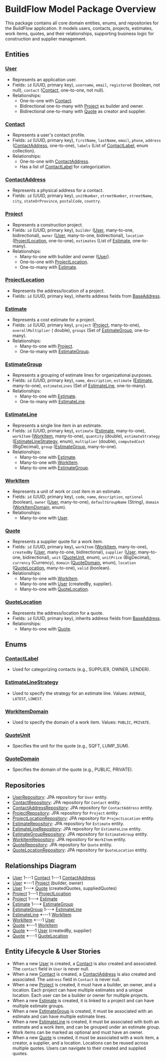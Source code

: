 # BuildFlow Model Package Overview

This package contains all core domain entities, enums, and repositories for the BuildFlow application. It models users,
contacts, projects, estimates, work items, quotes, and their relationships, supporting business logic for construction
and supplier management.

## Entities

### [User](./user/User.java)

- Represents an application user.
- Fields: `id` (UUID, primary key), `username`, `email`, `registered` (boolean, not null),
  `contact` ([Contact](./user/Contact.java), one-to-one, not null).
- Relationships:
    - One-to-one with [Contact](./user/Contact.java).
    - Bidirectional one-to-many with [Project](./project/Project.java) as builder and owner.
    - Bidirectional one-to-many with [Quote](./quote/Quote.java) as creator and supplier.

### [Contact](./user/Contact.java)

- Represents a user's contact profile.
- Fields: `id` (UUID, primary key), `firstName`, `lastName`, `email`, `phone`,
  `address` ([ContactAddress](./user/ContactAddress.java), one-to-one), `labels` (List
  of [ContactLabel](./user/ContactLabel.java), enum collection).
- Relationships:
    - One-to-one with [ContactAddress](./user/ContactAddress.java).
    - Has a list of [ContactLabel](./user/ContactLabel.java) for categorization.

### [ContactAddress](./user/ContactAddress.java)

- Represents a physical address for a contact.
- Fields: `id` (UUID, primary key), `unitNumber`, `streetNumber`, `streetName`, `city`, `stateOrProvince`, `postalCode`,
  `country`.

### [Project](./project/Project.java)

- Represents a construction project.
- Fields: `id` (UUID, primary key), `builder` ([User](./user/User.java), many-to-one, bidirectional),
  `owner` ([User](./user/User.java), many-to-one, bidirectional),
  `location` ([ProjectLocation](./project/ProjectLocation.java), one-to-one), `estimates` (List
  of [Estimate](./estimate/Estimate.java), one-to-many).
- Relationships:
    - Many-to-one with builder and owner ([User](./user/User.java)).
    - One-to-one with [ProjectLocation](./project/ProjectLocation.java).
    - One-to-many with [Estimate](./estimate/Estimate.java).

### [ProjectLocation](./project/ProjectLocation.java)

- Represents the address/location of a project.
- Fields: `id` (UUID, primary key), inherits address fields from [BaseAddress](./base/BaseAddress.java).

### [Estimate](./estimate/Estimate.java)

- Represents a cost estimate for a project.
- Fields: `id` (UUID, primary key), `project` ([Project](./project/Project.java), many-to-one), `overallMultiplier` (
  double), `groups` (Set of [EstimateGroup](./estimate/EstimateGroup.java), one-to-many).
- Relationships:
    - Many-to-one with [Project](./project/Project.java).
    - One-to-many with [EstimateGroup](./estimate/EstimateGroup.java).

### [EstimateGroup](./estimate/EstimateGroup.java)

- Represents a grouping of estimate lines for organizational purposes.
- Fields: `id` (UUID, primary key), `name`, `description`, `estimate` ([Estimate](./estimate/Estimate.java),
  many-to-one), `estimateLines` (Set of [EstimateLine](./estimate/EstimateLine.java), one-to-many).
- Relationships:
    - Many-to-one with [Estimate](./estimate/Estimate.java).
    - One-to-many with [EstimateLine](./estimate/EstimateLine.java).

### [EstimateLine](./estimate/EstimateLine.java)

- Represents a single line item in an estimate.
- Fields: `id` (UUID, primary key), `estimate` ([Estimate](./estimate/Estimate.java), many-to-one),
  `workItem` ([WorkItem](./estimate/WorkItem.java), many-to-one), `quantity` (double),
  `estimateStrategy` ([EstimateLineStrategy](./estimate/EstimateLineStrategy.java), enum), `multiplier` (double),
  `computedCost` (BigDecimal), `group` ([EstimateGroup](./estimate/EstimateGroup.java), many-to-one).
- Relationships:
    - Many-to-one with [Estimate](./estimate/Estimate.java).
    - Many-to-one with [WorkItem](./estimate/WorkItem.java).
    - Many-to-one with [EstimateGroup](./estimate/EstimateGroup.java).

### [WorkItem](./estimate/WorkItem.java)

- Represents a unit of work or cost item in an estimate.
- Fields: `id` (UUID, primary key), `code`, `name`, `description`, `optional` (boolean),
  `owner` ([User](./user/User.java), many-to-one), `defaultGroupName` (String),
  `domain` ([WorkItemDomain](./estimate/WorkItemDomain.java), enum).
- Relationships:
    - Many-to-one with [User](./user/User.java).

### [Quote](./quote/Quote.java)

- Represents a supplier quote for a work item.
- Fields: `id` (UUID, primary key), `workItem` ([WorkItem](./estimate/WorkItem.java), many-to-one),
  `createdBy` ([User](./user/User.java), many-to-one, bidirectional), `supplier` ([User](./user/User.java), many-to-one,
  bidirectional), `unit` ([QuoteUnit](./quote/QuoteUnit.java), enum), `unitPrice` (BigDecimal), `currency` (Currency),
  `domain` ([QuoteDomain](./quote/QuoteDomain.java), enum), `location` ([QuoteLocation](./quote/QuoteLocation.java),
  many-to-one), `valid` (boolean).
- Relationships:
    - Many-to-one with [WorkItem](./estimate/WorkItem.java).
    - Many-to-one with [User](./user/User.java) (createdBy, supplier).
    - Many-to-one with [QuoteLocation](./quote/QuoteLocation.java).

### [QuoteLocation](./quote/QuoteLocation.java)

- Represents the address/location for a quote.
- Fields: `id` (UUID, primary key), inherits address fields from [BaseAddress](./base/BaseAddress.java).
- Relationships:
    - Many-to-one with [Quote](./quote/Quote.java).

## Enums

### [ContactLabel](./user/ContactLabel.java)

- Used for categorizing contacts (e.g., SUPPLIER, OWNER, LENDER).

### [EstimateLineStrategy](./estimate/EstimateLineStrategy.java)

- Used to specify the strategy for an estimate line. Values: `AVERAGE`, `LATEST`, `LOWEST`.

### [WorkItemDomain](./estimate/WorkItemDomain.java)

- Used to specify the domain of a work item. Values: `PUBLIC`, `PRIVATE`.

### [QuoteUnit](./quote/QuoteUnit.java)

- Specifies the unit for the quote (e.g., SQFT, LUMP_SUM).

### [QuoteDomain](./quote/QuoteDomain.java)

- Specifies the domain of the quote (e.g., PUBLIC, PRIVATE).

## Repositories

- [UserRepository](./user/UserRepository.java): JPA repository for `User` entity.
- [ContactRepository](./user/ContactRepository.java): JPA repository for `Contact` entity.
- [ContactAddressRepository](./user/ContactAddressRepository.java): JPA repository for `ContactAddress` entity.
- [ProjectRepository](./project/ProjectRepository.java): JPA repository for `Project` entity.
- [ProjectLocationRepository](./project/ProjectLocationRepository.java): JPA repository for `ProjectLocation` entity.
- [EstimateRepository](./estimate/EstimateRepository.java): JPA repository for `Estimate` entity.
- [EstimateLineRepository](./estimate/EstimateLineRepository.java): JPA repository for `EstimateLine` entity.
- [EstimateGroupRepository](./estimate/EstimateGroupRepository.java): JPA repository for `EstimateGroup` entity.
- [WorkItemRepository](./estimate/WorkItemRepository.java): JPA repository for `WorkItem` entity.
- [QuoteRepository](./quote/QuoteRepository.java): JPA repository for `Quote` entity.
- [QuoteLocationRepository](./quote/QuoteLocationRepository.java): JPA repository for `QuoteLocation` entity.

## Relationships Diagram

- [User](./user/User.java) 1---1 [Contact](./user/Contact.java) 1---1 [ContactAddress](./user/ContactAddress.java)
- [User](./user/User.java) *---1 [Project](./project/Project.java) (builder, owner)
- [User](./user/User.java) 1---* [Quote](./quote/Quote.java) (createdQuotes, suppliedQuotes)
- [Project](./project/Project.java) 1---1 [ProjectLocation](./project/ProjectLocation.java)
- [Project](./project/Project.java) 1---* [Estimate](./estimate/Estimate.java)
- [Estimate](./estimate/Estimate.java) 1---* [EstimateGroup](./estimate/EstimateGroup.java)
- [EstimateGroup](./estimate/EstimateGroup.java) 1---* [EstimateLine](./estimate/EstimateLine.java)
- [EstimateLine](./estimate/EstimateLine.java) *---1 [WorkItem](./estimate/WorkItem.java)
- [WorkItem](./estimate/WorkItem.java) *---1 [User](./user/User.java)
- [Quote](./quote/Quote.java) *---1 [WorkItem](./estimate/WorkItem.java)
- [Quote](./quote/Quote.java) *---1 [User](./user/User.java) (createdBy, supplier)
- [Quote](./quote/Quote.java) *---1 [QuoteLocation](./quote/QuoteLocation.java)

## Entity Lifecycle & User Stories

- When a new [User](./user/User.java) is created, a [Contact](./user/Contact.java) is also created and associated. The
  `contact` field in `User` is never null.
- When a new [Contact](./user/Contact.java) is created, a [ContactAddress](./user/ContactAddress.java) is also created
  and associated. The `address` field in `Contact` is never null.
- When a new [Project](./project/Project.java) is created, it must have a builder, an owner, and a location. Each
  project can have multiple estimates and a unique location. Each user can be a builder or owner for multiple projects.
- When a new [Estimate](./estimate/Estimate.java) is created, it is linked to a project and can have multiple estimate
  groups.
- When a new [EstimateGroup](./estimate/EstimateGroup.java) is created, it must be associated with an estimate and can
  have multiple estimate lines.
- When a new [EstimateLine](./estimate/EstimateLine.java) is created, it must be associated with both an estimate and a
  work item, and can be grouped under an estimate group.
- Work items can be marked as optional and must have an owner.
- When a new [Quote](./quote/Quote.java) is created, it must be associated with a work item, a creator, a supplier, and
  a location. Locations can be reused across multiple quotes. Users can navigate to their created and supplied quotes.
